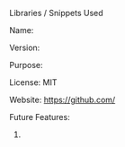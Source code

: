 
  Libraries / Snippets Used

  Name: 

  Version: 

  Purpose: 

  License: MIT

  Website: https://github.com/
  




  Future Features:
  
  1. 
